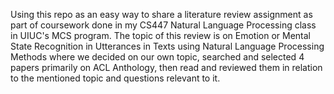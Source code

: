 Using this repo as an easy way to share a literature review assignment as part of coursework done in my CS447 Natural Language Processing class in UIUC's MCS program. The topic of this review is on Emotion or Mental State Recognition in Utterances in Texts using Natural Language Processing Methods where we decided on our own topic, searched and selected 4 papers primarily on ACL Anthology, then read and reviewed them in relation to the mentioned topic and questions relevant to it.
